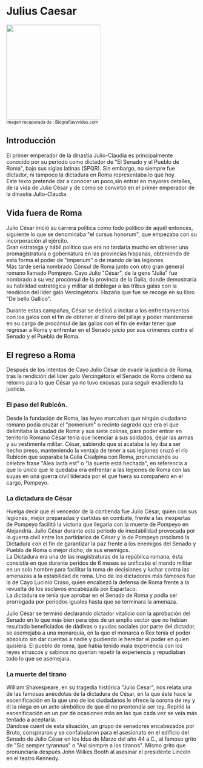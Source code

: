 # Julius Caesar

<img src="https://www.biografiasyvidas.com/monografia/julio_cesar/fotos/cesar_julio_420.jpg" style="width:250px;height:auto;"/>
<figcaption style="font-size:0.7rem">Imagen recuperada de : Biografíasyvidas.com</figcaption>

## Introducción

El primer emperador de la dinastía Julio-Claudia es principalmente conocido por su periodo como dictador de "El Senado y el Pueblo de Roma", bajo sus siglas latinas (SPQR).
Sin embargo, no siempre fue dictador, ni tampoco la dictadura en Roma representaba lo que hoy.  
Este texto pretende dar a conocer un poco,sin entrar en mayores detalles, de la vida de Julio César y de cómo se convirtió en el primer emperador de la dinastía Julio-Claudia.

## Vida fuera de Roma

Julio César inició su carrera política como todo político de aquél entonces, siguiente lo que se denominaba "el cursus honorum", que empezaba con su incorporación al ejército.  
Gran estratega y hábil político que era no tardaría mucho en obtener una promagistratura o gobernatura en las provincias hispanas, obteniendo de esta forma el poder de "imperium" o de mando de las legiones.  
Más tarde sería nombrado Cónsul de Roma junto con otro gran general romano llamado Pompeyo. Cayo Julio "César", de la gens "Julia" fue nombrado a su vez procónsul de la provincia de la Galia, donde demostraría su habilidad estratégica y militar al doblegar a las tribus galas con la rendición del líder galo Vercingétorix. Hazaña que fue se recoge en su libro "De bello Gallico".

Durante estas campañas, César se dedicó a incitar a los enfrentamientos con los galos con el fin de obtener el dinero del pillaje y poder mantenerse en su cargo de procónsul de las galias con el fin de evitar tener que regresar a Roma y enfrentar en el Senado juicio por sus crímenes contra el Senado y el Pueblo de Roma.

## El regreso a Roma

Después de los intentos de Cayo Julio César de evadir la justicia de Roma, tras la rendición del líder galo Vercingétorix el Senado de Roma ordenó su retorno para lo que César ya no tuvo excusas para seguir evadiendo la justicia.

### El paso del Rubicón.

Desde la fundación de Roma, las leyes marcaban que ningún ciudadano romano podía cruzar el "pomerium" o recinto sagrado que era el que delimitaba la ciudad de Roma y sus siete colinas, para poder entrar en territorio Romano César tenía que licenciar a sus soldados, dejar las armas y su vestimenta militar. César, sabiendo que si acataba la ley iba a ser hecho preso, manteniendo la ventaja de tener a sus legiones cruzó el río Rubicón que separaba la Galia Cisalpina con Roma, pronunciando su célebre frase "Alea Iacta est" o "la suerte está hechada", en referencia a que lo único que le quedaba era enfrentar a las legiones de Roma con las suyas en una guerra civil liderada por el que fuera su compañero en el cargo, Pompeyo.

### La dictadura de César

Huelga decir que el vencedor de la contienda fue Julio César, quien con sus legiones, mejor preparadas y curtidas en combate, frente a las inexpertas de Pompeyo facilitó la victoria que llegaría con la muerte de Pompeyo en Alejandría.
Julio César durante este periodo de inestabilidad provocada por la guerra civil entre los partidarios de César y la de Pompeyo proclamó la Dictadura con el fin de garantizar la paz frente a los enemigos del Senado y Pueblo de Roma o mejor dicho, de sus enemigos.  
La Dictadura era una de las magistraturas de la república romana, ésta consistía en que durante peridos de 6 meses se unificaba el mando militar en un solo hombre para facilitar la toma de decisiones y luchar contra las amenazas a la estabilidad de roma. Uno de los dictadores más famosos fue la de Cayo Lucinio Craso, quien encabezó la defensa de Roma frente a la revuelta de los esclavos encabezada por Espartaco.  
La dictadura se tenía que aprobar en el Senado de Roma y podía ser prorrogada por periodos iguales hasta que se terminara la amenaza.

Julio César se terminó declarando dictador vitalício con la aprobación del Senado en lo que más bien para ojos de un amplio sector que no hebían resultado beneficiados de dádivas o ayudas sociales por parte del dictador, se asemejaba a una monarquía, en la que el monarca o Rex tenía el poder absoluto sin dar cuentas a nadie y pudiendo le heredar el poder en quien quisiera. El pueblo de roma, que había tenido mala experiencia con los reyes etruscos y sabinos no querían repetir la experiencia y repudiaban todo lo que se asemejara.

### La muerte del tirano

William Shakespeare, en su tragedia histórica "Julio César", nos relata una de las famosas anécdotas de la dictadura de César, en la que éste hace la escenificación en la que uno de los ciudadanos le ofrece la corona de rey y él la niega en un acto simbólico de que él no prentendía ser rey. Repitió la escenificación en un par de ocasiones más en las que cada vez se veía más tentado a aceptarla.  
Dándose cuent de esta situación, un grupo de senadores encabezados por Bruto, conspiraron y se confabularon para el asesionato en el edificio del Senado de Julio César en los Idus de Marzo del año 44 a.C., al famoso grito de "Sic semper tyrannus" o "Así siempre a los tiranos". Mismo grito que pronunciaría después John Wilkes Booth al asesinar el presidente Lincoln en el teatro Kennedy.
